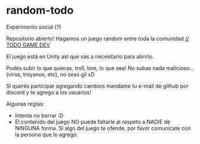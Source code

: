 # random-todo
Experimento social (?)

Repositorio abierto! Hagamos un juego random entre toda la comunidad [// TODO GAME DEV](https://todogamedev.com/discord)

El juego está en Unity así que vas a necesitarlo para abrirlo.

Podés subir lo que quieras, troll, lore, lo que sea! No subas nada malicioso... (virus, troyanos, etc), no seas gil xD

Si querés participar agregando cambios mandame tu e-mail de github por discord y te agrego a los usuarios!

Algunas reglas:
- Intenta no borrar :D
- El contenido del juego NO puede faltarle al respeto a NADIE de NINGUNA forma. Si algo del juego te ofende, por favor comunícate con la persona que lo agregó.
